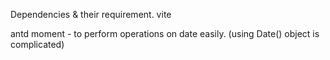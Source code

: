 Dependencies & their requirement.
vite

antd
moment - to perform operations on date easily. (using Date() object is complicated)




